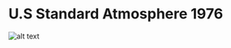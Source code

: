 # U.S Standard Atmosphere 1976 

![alt text](https://github.com/[NaveenTayyebi]/[MATLAB-U.S-Standard-Atmosphere-1976]/blob/[branch]/Image11-18-20at2.03AM3.jpg?raw=true)
